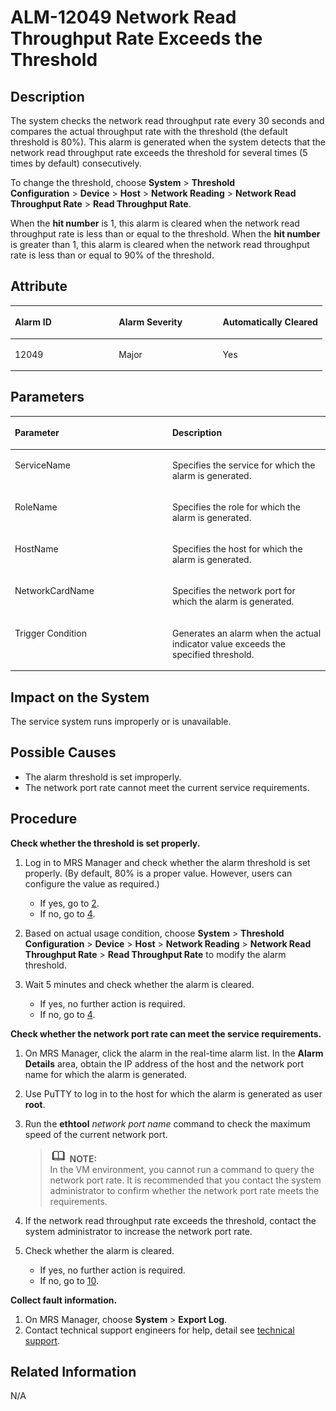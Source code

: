 # ALM-12049 Network Read Throughput Rate Exceeds the Threshold<a name="EN-US_TOPIC_0125375533"></a>

## Description<a name="sf2f03e5aad23486680e153360b880331"></a>

The system checks the network read throughput rate every 30 seconds and compares the actual throughput rate with the threshold \(the default threshold is 80%\). This alarm is generated when the system detects that the network read throughput rate exceeds the threshold for several times \(5 times by default\) consecutively.

To change the threshold, choose  **System** \> **Threshold Configuration** \> **Device** \> **Host** \> **Network Reading** \> **Network Read Throughput Rate** \> **Read Throughput Rate**.

When the  **hit number** is 1, this alarm is cleared when the network read throughput rate is less than or equal to the threshold. When the **hit number**  is greater than 1, this alarm is cleared when the network read throughput rate is less than or equal to 90% of the threshold.

## Attribute<a name="s69f37d4097eb499a8b25813ebf05b956"></a>

<a name="t73d0d4a6b9894c459a1288247cb4f8b2"></a>
<table><thead align="left"><tr id="r555e4065ee9e40109523018287e042b0"><th class="cellrowborder" valign="top" width="33.33333333333333%" id="mcps1.1.4.1.1"><p id="acc8e2798d0a944738298c5f0314dfa43"><a name="acc8e2798d0a944738298c5f0314dfa43"></a><a name="acc8e2798d0a944738298c5f0314dfa43"></a>Alarm ID</p>
</th>
<th class="cellrowborder" valign="top" width="33.33333333333333%" id="mcps1.1.4.1.2"><p id="af4470cc5f4af493cbcc570d220b27c9e"><a name="af4470cc5f4af493cbcc570d220b27c9e"></a><a name="af4470cc5f4af493cbcc570d220b27c9e"></a>Alarm Severity</p>
</th>
<th class="cellrowborder" valign="top" width="33.33333333333333%" id="mcps1.1.4.1.3"><p id="a3f6d32515da4425697b3f063dc1aa45f"><a name="a3f6d32515da4425697b3f063dc1aa45f"></a><a name="a3f6d32515da4425697b3f063dc1aa45f"></a>Automatically Cleared</p>
</th>
</tr>
</thead>
<tbody><tr id="rc7eee6eb04154cfd9b2e4dcd69c20bc2"><td class="cellrowborder" valign="top" width="33.33333333333333%" headers="mcps1.1.4.1.1 "><p id="ab86b42435e7f4973adf9b5b5893df863"><a name="ab86b42435e7f4973adf9b5b5893df863"></a><a name="ab86b42435e7f4973adf9b5b5893df863"></a>12049</p>
</td>
<td class="cellrowborder" valign="top" width="33.33333333333333%" headers="mcps1.1.4.1.2 "><p id="a77de872f91cd4fff806d74139d194ee0"><a name="a77de872f91cd4fff806d74139d194ee0"></a><a name="a77de872f91cd4fff806d74139d194ee0"></a>Major</p>
</td>
<td class="cellrowborder" valign="top" width="33.33333333333333%" headers="mcps1.1.4.1.3 "><p id="a030c7cf1ddf3406d8a741f1ab1480a54"><a name="a030c7cf1ddf3406d8a741f1ab1480a54"></a><a name="a030c7cf1ddf3406d8a741f1ab1480a54"></a>Yes</p>
</td>
</tr>
</tbody>
</table>

## Parameters<a name="s46e4698236e04df483bd30443feb0c4e"></a>

<a name="t1ee6407df2bb4c3892346d5d6fe7643a"></a>
<table><thead align="left"><tr id="r31f004501f984cc7b8c2d1ab83b61ae1"><th class="cellrowborder" valign="top" width="50%" id="mcps1.1.3.1.1"><p id="a3445c3d422154dfc8f5308a4adc11f26"><a name="a3445c3d422154dfc8f5308a4adc11f26"></a><a name="a3445c3d422154dfc8f5308a4adc11f26"></a>Parameter</p>
</th>
<th class="cellrowborder" valign="top" width="50%" id="mcps1.1.3.1.2"><p id="a45b660672c1a4b0fb8f1cfdb302c7a10"><a name="a45b660672c1a4b0fb8f1cfdb302c7a10"></a><a name="a45b660672c1a4b0fb8f1cfdb302c7a10"></a>Description</p>
</th>
</tr>
</thead>
<tbody><tr id="r82a4e45780754638814beb9605668536"><td class="cellrowborder" valign="top" width="50%" headers="mcps1.1.3.1.1 "><p id="a88a30c9da6d24d52a19de7e90c291e34"><a name="a88a30c9da6d24d52a19de7e90c291e34"></a><a name="a88a30c9da6d24d52a19de7e90c291e34"></a>ServiceName</p>
</td>
<td class="cellrowborder" valign="top" width="50%" headers="mcps1.1.3.1.2 "><p id="ae8ee7e2fc4954fe5bacea2569a02ccb0"><a name="ae8ee7e2fc4954fe5bacea2569a02ccb0"></a><a name="ae8ee7e2fc4954fe5bacea2569a02ccb0"></a>Specifies the service for which the alarm is generated.</p>
</td>
</tr>
<tr id="r4e05e8daeeb5436085f228716d7c2ed6"><td class="cellrowborder" valign="top" width="50%" headers="mcps1.1.3.1.1 "><p id="a831c6e0959e4407f883854bb1dd6e44a"><a name="a831c6e0959e4407f883854bb1dd6e44a"></a><a name="a831c6e0959e4407f883854bb1dd6e44a"></a>RoleName</p>
</td>
<td class="cellrowborder" valign="top" width="50%" headers="mcps1.1.3.1.2 "><p id="ab6738c5d9bd5446cbee753e76b3af22a"><a name="ab6738c5d9bd5446cbee753e76b3af22a"></a><a name="ab6738c5d9bd5446cbee753e76b3af22a"></a>Specifies the role for which the alarm is generated.</p>
</td>
</tr>
<tr id="rdd9ea0a6d9704018a0b30f85373afba4"><td class="cellrowborder" valign="top" width="50%" headers="mcps1.1.3.1.1 "><p id="a244458cb79214a548a56e8c3e2c178e1"><a name="a244458cb79214a548a56e8c3e2c178e1"></a><a name="a244458cb79214a548a56e8c3e2c178e1"></a>HostName</p>
</td>
<td class="cellrowborder" valign="top" width="50%" headers="mcps1.1.3.1.2 "><p id="a1763ad2130114758b86e5c084fdcfc44"><a name="a1763ad2130114758b86e5c084fdcfc44"></a><a name="a1763ad2130114758b86e5c084fdcfc44"></a>Specifies the host for which the alarm is generated.</p>
</td>
</tr>
<tr id="rb7462e74186342a79018905275086729"><td class="cellrowborder" valign="top" width="50%" headers="mcps1.1.3.1.1 "><p id="abad2e6f72e1f442abf593ce4b45a685b"><a name="abad2e6f72e1f442abf593ce4b45a685b"></a><a name="abad2e6f72e1f442abf593ce4b45a685b"></a>NetworkCardName</p>
</td>
<td class="cellrowborder" valign="top" width="50%" headers="mcps1.1.3.1.2 "><p id="a06592d6b1c58474289bb0d194dafaa7f"><a name="a06592d6b1c58474289bb0d194dafaa7f"></a><a name="a06592d6b1c58474289bb0d194dafaa7f"></a>Specifies the network port for which the alarm is generated.</p>
</td>
</tr>
<tr id="r727ecd5f863f4fb290baee3c6bb9529d"><td class="cellrowborder" valign="top" width="50%" headers="mcps1.1.3.1.1 "><p id="a79db561247bb40c3930b2868acf5fc21"><a name="a79db561247bb40c3930b2868acf5fc21"></a><a name="a79db561247bb40c3930b2868acf5fc21"></a>Trigger Condition</p>
</td>
<td class="cellrowborder" valign="top" width="50%" headers="mcps1.1.3.1.2 "><p id="a36fd6f66249b48269a1076b823f43b94"><a name="a36fd6f66249b48269a1076b823f43b94"></a><a name="a36fd6f66249b48269a1076b823f43b94"></a>Generates an alarm when the actual indicator value exceeds the specified threshold.</p>
</td>
</tr>
</tbody>
</table>

## Impact on the System<a name="s23da36df666942af8d83d81abd6eede6"></a>

The service system runs improperly or is unavailable.

## Possible Causes<a name="s1727c552d5d54e96968bbb99e7c52eca"></a>

-   The alarm threshold is set improperly.
-   The network port rate cannot meet the current service requirements.

## Procedure<a name="sfb447b499c764fb7a0bd6fd8d7c6a64f"></a>

**Check whether the threshold is set properly.**

1.  Log in to MRS Manager and check whether the alarm threshold is set properly. \(By default, 80% is a proper value. However, users can configure the value as required.\)
    -   If yes, go to  [2](#le8402dd131c949ae8fbfa1dd7f191e24).
    -   If no, go to  [4](#l3636a1c6fbac4732899bcdf4e562e1dc).

2.  <a name="le8402dd131c949ae8fbfa1dd7f191e24"></a>Based on actual usage condition, choose  **System** \> **Threshold Configuration** \> **Device** \> **Host** \> **Network Reading** \> **Network Read Throughput Rate** \> **Read Throughput Rate**  to modify the alarm threshold.
3.  Wait 5 minutes and check whether the alarm is cleared.
    -   If yes, no further action is required.
    -   If no, go to  [4](#l3636a1c6fbac4732899bcdf4e562e1dc).


**Check whether the network port rate can meet the service requirements.**

1.  <a name="l3636a1c6fbac4732899bcdf4e562e1dc"></a>On MRS Manager, click the alarm in the real-time alarm list. In the  **Alarm Details**  area, obtain the IP address of the host and the network port name for which the alarm is generated.
2.  Use PuTTY to log in to the host for which the alarm is generated as user  **root**.
3.  Run the  **ethtool** _network port name_  command to check the maximum speed of the current network port.

    >![](public_sys-resources/icon-note.gif) **NOTE:**   
    >In the VM environment, you cannot run a command to query the network port rate. It is recommended that you contact the system administrator to confirm whether the network port rate meets the requirements.  

4.  If the network read throughput rate exceeds the threshold, contact the system administrator to increase the network port rate.
5.  Check whether the alarm is cleared.
    -   If yes, no further action is required.
    -   If no, go to  [10](#l75a1214d0eca42f8be61e9bfa3f175be).


**Collect fault information.**

1.  On MRS Manager, choose  **System** \> **Export Log**.
2.  <a name="l75a1214d0eca42f8be61e9bfa3f175be"></a>Contact technical support engineers for help, detail see  [technical support](https://docs.otc.t-systems.com/en-us/public/learnmore.html).

## Related Information<a name="s5cc0f965254f431e903a8044249a929c"></a>

N/A

